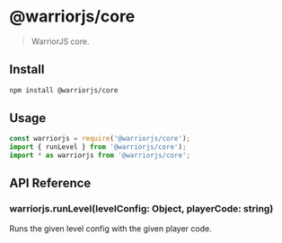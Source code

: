 # @warriorjs/core

> WarriorJS core.

## Install

```sh
npm install @warriorjs/core
```

## Usage

```js
const warriorjs = require('@warriorjs/core');
import { runLevel } from '@warriorjs/core');
import * as warriorjs from '@warriorjs/core';
```

## API Reference

### warriorjs.runLevel(levelConfig: Object, playerCode: string)

Runs the given level config with the given player code.
